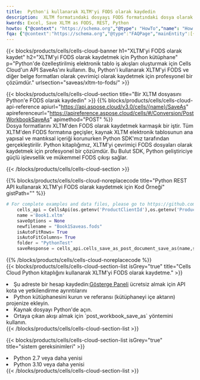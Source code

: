 ```yaml
---
title:  Python'i kullanarak XLTM'yi FODS olarak kaydedin
description:  XLTM formatındaki dosyayı FODS formatındaki dosya olarak kaydetmek için Python için Aspose.Cells Cloud SDK'yı kullanma.
kwords: Excel, Save XLTM as FODS, REST, Python
howto: {"@context": "https://schema.org","@type": "HowTo","name": "How to save XLTM as FODS using the Cells Cloud Python library.","description": "How to save XLTM as FODS using the Cells Cloud Python library.","image": {"@type": "ImageObject"},"url": "/python/saveas/xltm-to-fods/","step": [{ "@type": "HowToStep","name": "How to save XLTM as FODS using the Cells Cloud Python library. step 1", "image": {"@type": "ImageObject",},"url": "/python/saveas/xltm-to-fods/","text": "Register an account at <a href='https://dashboard.aspose.cloud/'>Dashboard</a> to get free API quota & authorization details",},{ "@type": "HowToStep","name": "How to save XLTM as FODS using the Cells Cloud Python library. step 1", "image": {"@type": "ImageObject",},"url": "/python/saveas/xltm-to-fods/","text": "Install Python library and add the reference (import the library) to your project.",},{ "@type": "HowToStep","name": "How to save XLTM as FODS using the Cells Cloud Python library. step 1", "image": {"@type": "ImageObject",},"url": "/python/saveas/xltm-to-fods/","text": "Open the source file in Python.",},{ "@type": "HowToStep","name": "How to save XLTM as FODS using the Cells Cloud Python library. step 1", "image": {"@type": "ImageObject",},"url": "/python/saveas/xltm-to-fods/","text": "Use the `post_workbook_save_as` method to retrieve the resulting stream.",}, ],"supply": {"@type": "HowToSupply","name": "document"},"tool": [{"@type": "HowToTool","name": "PyCharm, Visual Studio Code, Sublime, Eclipse"},{"@type": "HowToTool","name": "Aspose Cells"}],"totalTime": "PT6M"}
fqa: {"@context":"https://schema.org","@type":"FAQPage","mainEntity":[{"@type":"Question","name":"Why save file as other formats file in C# using REST API?","acceptedAnswer":{"@type":"Answer","text":"Documents are encoded in many ways, and some files may be incompatible with the software you use. To open and read such files, just save them as appropriate file formats.<br/><ol><li>Install .NET SDK and add the reference (import the library) to your project.</li><li>Open the source file in C# using REST API.</li><li>Call the PostWorkbookSaveAsRequest() method, passing an output filename with required extension.</li><li>Get the result of save as a separate file.</li></ol>"}},{"@type":"Question","name":"What file formats can I save as with your C# library?","acceptedAnswer":{"@type":"Answer","text":"We support a variety of file formats for conversion using .NET library, including XLSX, Excel, xls , PDF, CSV, HTML, Markdown, XML, PNG, JPG, TIFF, Json, TXT and many more."}},{"@type":"Question","name":"What is the maximum allowed file size for conversion using this .NET library?","acceptedAnswer":{"@type":"Answer","text":"There are no file size limits for format conversions using .NET library."}}]}
---
```

{{< blocks/products/cells/cells-cloud-banner h1="XLTM\'yi FODS olarak kaydet" h2="XLTM\'yi FODS olarak kaydetmek için Python kütüphane" p="Python\'de özelleştirilmiş elektronik tablo iş akışları oluşturmak için Cells Cloud\'un API SaveAs\'ını kullanın. Bu, Python\'i kullanarak XLTM\'yi FODS ve diğer belge formatları olarak çevrimiçi olarak kaydetmek için profesyonel bir çözümdür." urlsection="saveas/xltm-to-fods/" >}}

{{< blocks/products/cells/cells-cloud-section title="Bir XLTM dosyasını Python\'e FODS olarak kaydedin" >}}
{{% blocks/products/cells/cells-cloud-api-reference apiurl="https://api.aspose.cloud/v3.0/cells/{name}/SaveAs" apireferenceurl="https://apireference.aspose.cloud/cells/#/Conversion/PostWorkbookSaveAs" apimethod="POST" %}}
<br/>
Dosya formatlarını XLTM'den FODS olarak kaydetmek karmaşık bir iştir. Tüm XLTM'den FODS formatına geçişler, kaynak XLTM elektronik tablosunun ana yapısal ve mantıksal içeriği korunurken Python SDK'mız tarafından gerçekleştirilir. Python kitaplığımız, XLTM'yi çevrimiçi FODS dosyaları olarak kaydetmek için profesyonel bir çözümdür. Bu Bulut SDK, Python geliştiriciye güçlü işlevsellik ve mükemmel FODS çıkışı sağlar.

{{< /blocks/products/cells/cells-cloud-section >}}

{{% blocks/products/cells/cells-cloud-noreplacecode title="Python REST API kullanarak XLTM\'yi FODS olarak kaydetmek için Kod Örneği" gistPath="" %}}
  
```python
# For complete examples and data files, please go to https://github.com/aspose-cells-cloud/aspose-cells-cloud-python/
    cells_api = CellsApi(os.getenv('ProductClientId'),os.getenv('ProductClientSecret'))
    name ='Book1.xltm'    
    saveOptions = None
    newfilename = "Book1Saveas.fods"
    isAutoFitRows= True
    isAutoFitColumns= True
    folder = "PythonTest"
    saveResponse = cells_api.cells_save_as_post_document_save_as(name,save_options=saveOptions, newfilename=(folder +'/' + newfilename),folder=folder)
```
  
{{% /blocks/products/cells/cells-cloud-noreplacecode %}}
<br/>
{{< blocks/products/cells/cells-cloud-section-list isGrey="true" title="Cells Cloud Python kitaplığını kullanarak XLTM\'yi FODS olarak kaydetme." >}}
<li> Şu adreste bir hesap kaydedin:<a href="https://dashboard.aspose.cloud/">Gösterge Paneli</a> ücretsiz almak için API kota ve yetkilendirme ayrıntılarını</li>
<li>Python kütüphanesini kurun ve referansı (kütüphaneyi içe aktarın) projenize ekleyin.</li>
<li>Kaynak dosyayı Python'de açın.</li>
<li>Ortaya çıkan akışı almak için `post_workbook_save_as` yöntemini kullanın.</li>
{{< /blocks/products/cells/cells-cloud-section-list >}}

{{< blocks/products/cells/cells-cloud-section-list isGrey="true" title="sistem gereksinimleri" >}}
<li>Python 2.7 veya daha yenisi</li>
<li>Python 3.10 veya daha yenisi</li>
{{< /blocks/products/cells/cells-cloud-section-list >}}
